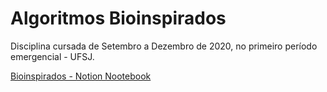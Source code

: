 # Algoritmos Bioinspirados 

Disciplina cursada de Setembro a Dezembro de 2020, no primeiro período emergencial - UFSJ. 

[Bioinspirados - Notion Nootebook](https://www.notion.so/Algoritmos-Bioinspirados-e725e4f6aa9344daa2dc87c8050548cb)
